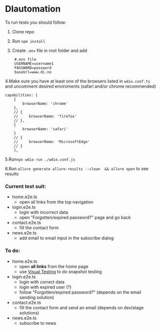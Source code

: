 # DIautomation
To run tests you should follow:
1. Clone repo
2. Run `npm install`
3. Create `.env` file in root folder and add


        #.env file
    	USERNAME=username1
        PASSWORD=password
        baseUrl=www.di.no
		
4.Make sure you have at least one of the browsers listed in `wdio.conf.ts` and uncomment desired enviroments (safari and/or chrome recommended) 


    capabilities: [
        {
            browserName: 'chrome'
        }, 
        // {
        //     browserName: 'firefox'
        // }, 
        {
            browserName: 'safari'
        }
        // {
        //     browserName: 'MicrosoftEdge'
        // }
        ],
5.Run` npx wdio run ./wdio.conf.js `

6.Run `allure generate allure-results --clean  && allure open` to see results

### Current test suit:
- home.e2e.ts
  - open all links from the top navigation
- login.e2e.ts
  - login with incorrect data
  - open "Forgotten/expired password?" page and go back
- contact.e2e.ts
  - fill the contact form
- news.e2e.ts
  - add email to email input in the subscribe dialog

### To do:
- home.e2e.ts
  - open **all links** from the home page
  - use [Visual Testing](https://webdriver.io/docs/visual-testing#what-can-it-do) to do snapshot testing
- login.e2e.ts
  - login with correct data
  - login with expired user (?)
  - follow "Forgotten/expired password?" (depends on the email sending solution)
- contact.e2e.ts
  - fill the contact form and send an email (depends on dev/stage solutions)
- news.e2e.ts
  - subscribe to news
